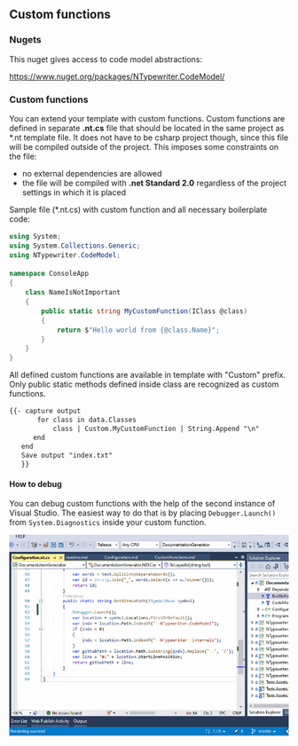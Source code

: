 ## Custom functions

### Nugets

This nuget gives access to code model abstractions:

https://www.nuget.org/packages/NTypewriter.CodeModel/

### Custom functions

You can extend your template with custom functions. Custom functions are defined in separate **.nt.cs** file that should be located in the same project as *.nt template file. It does not have to be csharp project though, since this file will be compiled outside of the project. This imposes  some constraints on the file:  

- no external dependencies are allowed 
- the file will be compiled with **.net Standard 2.0** regardless of the project settings in which it is placed

Sample file (*.nt.cs) with custom function and all necessary boilerplate code:

```csharp
using System;
using System.Collections.Generic;
using NTypewriter.CodeModel;

namespace ConsoleApp
{    
    class NameIsNotImportant 
    { 
        public static string MyCustomFunction(IClass @class)
        {
            return $"Hello world from {@class.Name}";
        }
    }
}
```

All defined custom functions are available in template with "Custom" prefix. Only public static methods defined inside class are recognized as custom functions.

```
{{- capture output
       for class in data.Classes 
           class | Custom.MyCustomFunction | String.Append "\n"
      end
   end
   Save output "index.txt"
   }}
```

#### How to debug

You can debug custom functions with the help of the second instance of Visual Studio. The easiest way to do that is by placing ```Debugger.Launch()``` from ```System.Diagnostics``` inside your custom function.

![HowToDebug](HowToDebug.gif)
